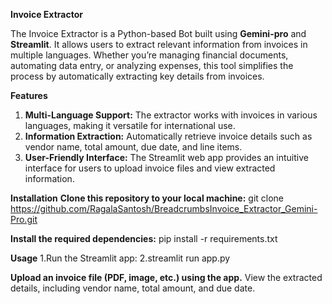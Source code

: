**Invoice Extractor**

The Invoice Extractor is a Python-based Bot built using **Gemini-pro** and **Streamlit**. It allows users to extract relevant information from invoices in multiple languages. Whether you’re managing financial documents, automating data entry, or analyzing expenses, this tool simplifies the process by automatically extracting key details from invoices.


**Features**
1. **Multi-Language Support:** The extractor works with invoices in various languages, making it versatile for international use.
2. **Information Extraction:** Automatically retrieve invoice details such as vendor name, total amount, due date, and line items.
3. **User-Friendly Interface:** The Streamlit web app provides an intuitive interface for users to upload invoice files and view extracted information.

   
**Installation**
****Clone this repository to your local machine:****
git clone https://github.com/RagalaSantosh/BreadcrumbsInvoice_Extractor_Gemini-Pro.git


**Install the required dependencies:**
pip install -r requirements.txt


**Usage**
1.Run the Streamlit app:
2.streamlit run app.py

**Upload an invoice file (PDF, image, etc.) using the app.**
View the extracted details, including vendor name, total amount, and due date.

